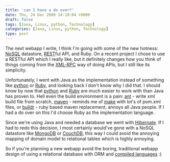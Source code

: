 ```yaml
---
title: 'can I have a do over?'
date: Thu, 24 Dec 2009 14:18:04 +0000
draft: false
tags: [Java, Linux, python, Technology]
categories: [Java, Linux, python, Technology]
type: post
---
```


The next webapp I write, I think I'm going with some of the new hotness: [NoSQL](http://en.wikipedia.org/wiki/NoSQL) datastore, [REST](http://en.wikipedia.org/wiki/Representational_State_Transfer)ful API, and Ruby. On a recent project I chose to use a RESTful API which I really like, but it definitely changes how you think of things coming from the [XML-RPC](http://www.xmlrpc.com) way of doing APIs, but I still like its simplicity.

Unfortunately, I went with Java as the implementation instead of something like [python](http://www.python.org/) or [Ruby](http://www.ruby-lang.org/en/), and looking back I don't know why I did that. I should know by now that [python](http://www.python.org) and [Ruby](http://www.ruby-lang.org/en/) are much easier to work with than Java has proven to. Hell even the build environment is a pain: [ant](http://ant.apache.org/) - write xml build file from scratch, [maven](http://maven.apache.org/) - reminds me of [make](http://www.gnu.org/software/make/) with lot's of pom.xml files, or [buildr](http://buildr.apache.org/) - ruby based maven replacement, annoys all Java people. If I had a do over on this I'd choose Ruby as the implementation language.

Since we're using Java and needed a database we went with [Hibernate](http://www.hibernate.org). If I had to redo this decision, I most certainly would've gone with a NoSQL datastore like [MongoDB](http://www.mongodb.org/display/DOCS/Home) or [CouchDB](http://couchdb.apache.org/), this way I could avoid the annoying mapping of domain model to relational tables which is highly annoying.

So if you're planning a new webapp avoid the boring, traditional webapp design of using a relational database with ORM and [compiled languages](http://java.com/en/) :)